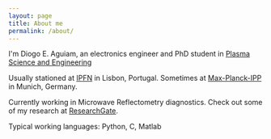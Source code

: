 ```yaml
---
layout: page
title: About me
permalink: /about/
---
```



I'm Diogo E. Aguiam, an electronics engineer and PhD student in [Plasma Science and Engineering](https://applausephd.wordpress.com/)

Usually stationed at [IPFN](https://www.ipfn.tecnico.ulisboa.pt/) in Lisbon, Portugal. Sometimes at [Max-Planck-IPP](https://www.ipp.mpg.de/) in Munich, Germany.

Currently working in Microwave Reflectometry diagnostics.
Check out some of my research at [ResearchGate](https://www.researchgate.net/profile/Diogo_Aguiam).


Typical working languages: Python, C, Matlab
